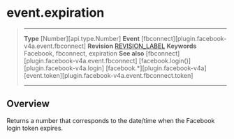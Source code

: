 
# event.expiration

> --------------------- ------------------------------------------------------------------------------------------
> __Type__              [Number][api.type.Number]
> __Event__             [fbconnect][plugin.facebook-v4a.event.fbconnect]
> __Revision__          [REVISION_LABEL](REVISION_URL)
> __Keywords__          Facebook, fbconnect, expiration
> __See also__          [fbconnect][plugin.facebook-v4a.event.fbconnect]
>						[facebook.login()][plugin.facebook-v4a.login]
>						[facebook.*][plugin.facebook-v4a]
>                       [event.token][plugin.facebook-v4a.event.fbconnect.token]
> --------------------- ------------------------------------------------------------------------------------------

## Overview

Returns a number that corresponds to the date/time when the Facebook login token expires.
